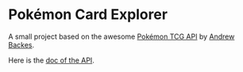 # Pokémon Card Explorer

A small project based on the awesome [Pokémon TCG API](https://pokemontcg.io/) by [Andrew Backes](https://andrewbackes.com/).

Here is the [doc of the API](https://docs.pokemontcg.io/).
